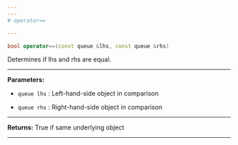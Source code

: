 ```yaml
---
---
# operator==

---
```


```cpp
bool operator==(const queue &lhs, const queue &rhs)
```


Determines if lhs and rhs are equal. 


---
**Parameters:**

 - `queue lhs`
: Left-hand-side object in comparison 

 - `queue rhs`
: Right-hand-side object in comparison 


---
**Returns:** True if same underlying object 

---
